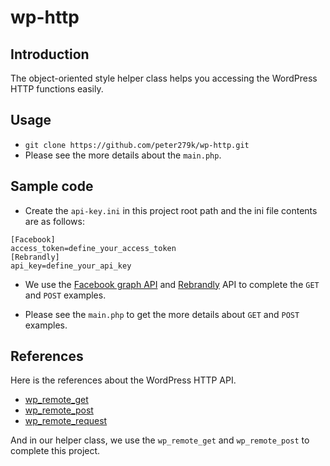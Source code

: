 # wp-http

## Introduction

The object-oriented style helper class helps you accessing the WordPress HTTP functions easily.

## Usage

- ```git clone https://github.com/peter279k/wp-http.git```
- Please see the more details about the ```main.php```.

## Sample code

- Create the ```api-key.ini``` in this project root path and the ini file contents are as follows:

```
[Facebook]
access_token=define_your_access_token
[Rebrandly]
api_key=define_your_api_key
```

- We use the [Facebook graph API](https://developers.facebook.com/) and [Rebrandly](https://developers.rebrandly.com/docs) API to complete the ```GET``` and ```POST``` examples.

- Please see the ```main.php``` to get the more details about ```GET``` and ```POST``` examples.

## References

Here is the references about the WordPress HTTP API.
- [wp_remote_get](https://codex.wordpress.org/Function_Reference/wp_remote_get)
- [wp_remote_post](https://codex.wordpress.org/Function_Reference/wp_remote_post)
- [wp_remote_request](https://developer.wordpress.org/reference/functions/wp_remote_request)

And in our helper class, we use the ```wp_remote_get``` and ```wp_remote_post``` to complete this project.


